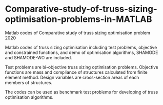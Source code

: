 # Comparative-study-of-truss-sizing-optimisation-problems-in-MATLAB
Matlab codes of Comparative study of truss sizing optimisation problem 2020

Matlab codes of truss sizing optimisation including test problems, objective and constrained functions,
and demo of optimisation algorithms, SHAMODE and SHAMODE-WO are included.

Test problems are bi-objective truss sizing optimisation problems. Objective functions are mass and
compliance of structures calculated from finite element method. Design variables are cross-section areas
of each members of structures.

The codes can be used as benchmark test problems for developing of truss optimisation algorithms.
